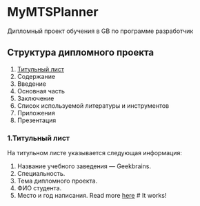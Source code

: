 # MyMTSPlanner
Дипломный проект обучения в GB по программе разработчик

## Структура дипломного проекта
1. [Титульный лист](./title.docx)
2. Содержание
3. Введение
4. Основная часть
5. Заключение
6. Список используемой литературы и инструментов
7. Приложения
8. Презентация

### 1.Титульный лист

На титульном листе указывается следующая информация:
1. Название учебного заведения — Geekbrains.
2. Специальность.
3. Тема дипломного проекта.
4. ФИО студента.
5. Место и год написания.
Read more [here](./README_2.md) # It works!

